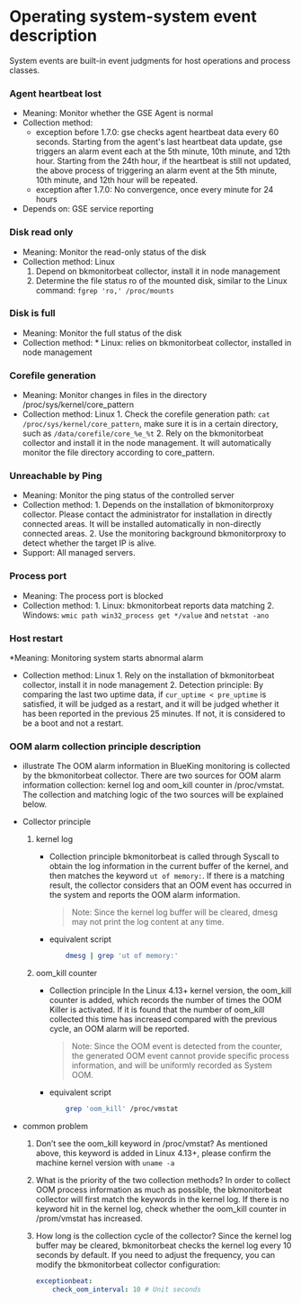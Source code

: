 # Operating system-system event description

System events are built-in event judgments for host operations and process classes.

### Agent heartbeat lost

* Meaning: Monitor whether the GSE Agent is normal
* Collection method:
     * exception before 1.7.0: gse checks agent heartbeat data every 60 seconds. Starting from the agent's last heartbeat data update, gse triggers an alarm event each at the 5th minute, 10th minute, and 12th hour. Starting from the 24th hour, if the heartbeat is still not updated, the above process of triggering an alarm event at the 5th minute, 10th minute, and 12th hour will be repeated.
     * exception after 1.7.0: No convergence, once every minute for 24 hours
* Depends on: GSE service reporting

### Disk read only

* Meaning: Monitor the read-only status of the disk
* Collection method: Linux
     1. Depend on bkmonitorbeat collector, install it in node management
     2. Determine the file status ro of the mounted disk, similar to the Linux command: `fgrep 'ro,' /proc/mounts`

### Disk is full

* Meaning: Monitor the full status of the disk
* Collection method:
      * Linux: relies on bkmonitorbeat collector, installed in node management

### Corefile generation

* Meaning: Monitor changes in files in the directory /proc/sys/kernel/core_pattern
* Collection method: Linux
      1. Check the corefile generation path: `cat /proc/sys/kernel/core_pattern`, make sure it is in a certain directory, such as `/data/corefile/core_%e_%t`
      2. Rely on the bkmonitorbeat collector and install it in the node management. It will automatically monitor the file directory according to core_pattern.

### Unreachable by Ping

* Meaning: Monitor the ping status of the controlled server
* Collection method:
      1. Depends on the installation of bkmonitorproxy collector. Please contact the administrator for installation in directly connected areas. It will be installed automatically in non-directly connected areas.
      2. Use the monitoring background bkmonitorproxy to detect whether the target IP is alive.
* Support: All managed servers.

### Process port

* Meaning: The process port is blocked
* Collection method:
      1. Linux: bkmonitorbeat reports data matching
      2. Windows: `wmic path win32_process get */value` and `netstat -ano`

### Host restart

*Meaning: Monitoring system starts abnormal alarm
* Collection method: Linux
      1. Rely on the installation of bkmonitorbeat collector, install it in node management
      2. Detection principle: By comparing the last two uptime data, if `cur_uptime < pre_uptime` is satisfied, it will be judged as a restart, and it will be judged whether it has been reported in the previous 25 minutes. If not, it is considered to be a boot and not a restart.


### OOM alarm collection principle description
    
- illustrate
     The OOM alarm information in BlueKing monitoring is collected by the bkmonitorbeat collector. There are two sources for OOM alarm information collection: kernel log and oom_kill counter in /proc/vmstat. The collection and matching logic of the two sources will be explained below.

- Collector principle
     1. kernel log
         - Collection principle
             bkmonitorbeat is called through Syscall to obtain the log information in the current buffer of the kernel, and then matches the keyword `ut of memory:`. If there is a matching result, the collector considers that an OOM event has occurred in the system and reports the OOM alarm information.
             > Note: Since the kernel log buffer will be cleared, dmesg may not print the log content at any time.
         - equivalent script
            
             ```bash
                 dmesg | grep 'ut of memory:'
             ```
     2. oom_kill counter
         - Collection principle
             In the Linux 4.13+ kernel version, the oom_kill counter is added, which records the number of times the OOM Killer is activated. If it is found that the number of oom_kill collected this time has increased compared with the previous cycle, an OOM alarm will be reported.
             > Note: Since the OOM event is detected from the counter, the generated OOM event cannot provide specific process information, and will be uniformly recorded as System OOM.
         - equivalent script
            
             ```bash
                 grep 'oom_kill' /proc/vmstat
             ```

- common problem
     1. Don’t see the oom_kill keyword in /proc/vmstat?
         As mentioned above, this keyword is added in Linux 4.13+, please confirm the machine kernel version with `uname -a`

     2. What is the priority of the two collection methods?
         In order to collect OOM process information as much as possible, the bkmonitorbeat collector will first match the keywords in the kernel log. If there is no keyword hit in the kernel log, check whether the oom_kill counter in /prom/vmstat has increased.

     3. How long is the collection cycle of the collector?
         Since the kernel log buffer may be cleared, bkmonitorbeat checks the kernel log every 10 seconds by default. If you need to adjust the frequency, you can modify the bkmonitorbeat collector configuration:
        
         ```yaml
         exceptionbeat:
             check_oom_interval: 10 # Unit seconds
         ```